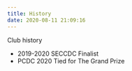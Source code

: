 ```yaml
---
title: History
date: 2020-08-11 21:09:16
---
```

Club history

* 2019-2020 SECCDC Finalist 
* PCDC 2020 Tied for The Grand Prize  

